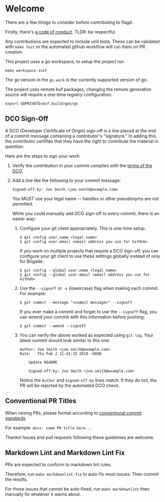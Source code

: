 # Welcome

There are a few things to consider before contributing to flagd.

Firstly, there's [a code of conduct](https://github.com/open-feature/.github/blob/main/CODE_OF_CONDUCT.md).
TLDR: be respectful.

Any contributions are expected to include unit tests.
These can be validated with `make test` or the automated github workflow will run them on PR creation.

This project uses a go workspace, to setup the project run

```shell
make workspace-init
```

The go version in the `go.work` is the currently supported version of go.

The project uses remote buf packages, changing the remote generation source will require a one-time registry configuration:

```shell
export GOPRIVATE=buf.build/gen/go
```

## DCO Sign-Off

A DCO (Developer Certificate of Origin) sign-off is a line placed at the end of
a commit message containing a contributor's "signature." In adding this, the
contributor certifies that they have the right to contribute the material in
question.

Here are the steps to sign your work:

1. Verify the contribution in your commit complies with the
   [terms of the DCO](https://developercertificate.org/).

1. Add a line like the following to your commit message:

   ```
   Signed-off-by: Joe Smith <joe.smith@example.com>
   ```

   You MUST use your legal name -- handles or other pseudonyms are not
   permitted.

   While you could manually add DCO sign-off to every commit, there is an easier
   way:

    1. Configure your git client appropriately. This is one-time setup.

       ```shell
       $ git config user.name <legal name>
       $ git config user.email <email address you use for GitHub>
       ```

       If you work on multiple projects that require a DCO sign-off, you can
       configure your git client to use these settings globally instead of only
       for Brigade:

       ```shell
       $ git config --global user.name <legal name>
       $ git config --global user.email <email address you use for GitHub>
       ```

    1. Use the `--signoff` or `-s` (lowercase) flag when making each commit.
       For example:

       ```shell
       $ git commit --message "<commit message>" --signoff
       ```

       If you ever make a commit and forget to use the `--signoff` flag, you
       can amend your commit with this information before pushing:

       ```shell
       $ git commit --amend --signoff
       ```

    1. You can verify the above worked as expected using `git log`. Your latest
       commit should look similar to this one:

       ```
       Author: Joe Smith <joe.smith@example.com>
       Date:   Thu Feb 2 11:41:15 2018 -0800

           Update README

           Signed-off-by: Joe Smith <joe.smith@example.com>
       ```

       Notice the `Author` and `Signed-off-by` lines match. If they do not, the
       PR will be rejected by the automated DCO check.

## Conventional PR Titles

When raising PRs, please format according to [conventional commit standards](https://www.conventionalcommits.org/en/v1.0.0/#summary)

For example: `docs: some PR title here...`

Thanks!
Issues and pull requests following these guidelines are welcome.

## Markdown Lint and Markdown Lint Fix

PRs are expected to conform to markdown lint rules.

Therefore, run `make markdownlint-fix` to auto-fix _most_ issues.
Then commit the results.

For those issues that cannot be auto-fixed, run `make markdownlint`
then manually fix whatever it warns about.
